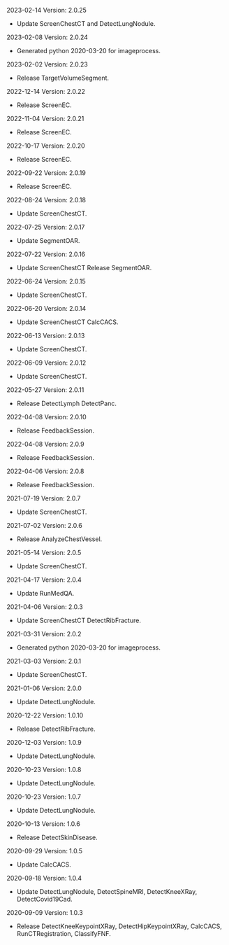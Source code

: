 2023-02-14 Version: 2.0.25
- Update ScreenChestCT and DetectLungNodule.

2023-02-08 Version: 2.0.24
- Generated python 2020-03-20 for imageprocess.

2023-02-02 Version: 2.0.23
- Release TargetVolumeSegment.

2022-12-14 Version: 2.0.22
- Release ScreenEC.

2022-11-04 Version: 2.0.21
- Release ScreenEC.

2022-10-17 Version: 2.0.20
- Release ScreenEC.

2022-09-22 Version: 2.0.19
- Release ScreenEC.

2022-08-24 Version: 2.0.18
- Update  ScreenChestCT.

2022-07-25 Version: 2.0.17
- Update  SegmentOAR.

2022-07-22 Version: 2.0.16
- Update ScreenChestCT  Release SegmentOAR.

2022-06-24 Version: 2.0.15
- Update ScreenChestCT.

2022-06-20 Version: 2.0.14
- Update ScreenChestCT CalcCACS.

2022-06-13 Version: 2.0.13
- Update ScreenChestCT.

2022-06-09 Version: 2.0.12
- Update ScreenChestCT.

2022-05-27 Version: 2.0.11
- Release DetectLymph DetectPanc.

2022-04-08 Version: 2.0.10
- Release FeedbackSession.

2022-04-08 Version: 2.0.9
- Release FeedbackSession.

2022-04-06 Version: 2.0.8
- Release FeedbackSession.

2021-07-19 Version: 2.0.7
- Update ScreenChestCT.

2021-07-02 Version: 2.0.6
- Release AnalyzeChestVessel.

2021-05-14 Version: 2.0.5
- Update ScreenChestCT.

2021-04-17 Version: 2.0.4
- Update RunMedQA.

2021-04-06 Version: 2.0.3
- Update ScreenChestCT DetectRibFracture.

2021-03-31 Version: 2.0.2
- Generated python 2020-03-20 for imageprocess.

2021-03-03 Version: 2.0.1
- Update ScreenChestCT.

2021-01-06 Version: 2.0.0
- Update DetectLungNodule.

2020-12-22 Version: 1.0.10
- Release DetectRibFracture.

2020-12-03 Version: 1.0.9
- Update DetectLungNodule.

2020-10-23 Version: 1.0.8
- Update DetectLungNodule.

2020-10-23 Version: 1.0.7
- Update DetectLungNodule.

2020-10-13 Version: 1.0.6
- Release DetectSkinDisease.

2020-09-29 Version: 1.0.5
- Update CalcCACS.

2020-09-18 Version: 1.0.4
- Update DetectLungNodule, DetectSpineMRI, DetectKneeXRay, DetectCovid19Cad.

2020-09-09 Version: 1.0.3
- Release DetectKneeKeypointXRay, DetectHipKeypointXRay, CalcCACS, RunCTRegistration, ClassifyFNF.

